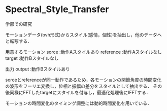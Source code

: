 # Spectral_Style_Transfer
学部での研究

モーションデータ(bvh形式)からスタイル(感情，個性)を抽出し，他のデータへと転写する．

用意するモーション
sorce     :動作Aスタイルあり
reference :動作Aスタイルなし
target    :動作Bスタイルなし

出力
output    :動作Bスタイルあり

sorceとreferenceが同一動作であるため，各モーションの関節角度の時間変化の波形をフーリエ変換し，位相と振幅の差分をスタイルとして抽出する．
その後同様にFFTしたtargetにスタイルを付与し，最適化処理後にIFFTする．

モーションの時間変化のタイミング調整には動的時間変化を用いている．
